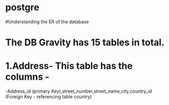 # postgre
#Understanding the ER of the database
# The DB Gravity has 15 tables in total.
# 1.Address- This table has the columns -
-Address_id (primary Key),street_number,street_name,city,country_id (Foreign Key - referencing table country)

